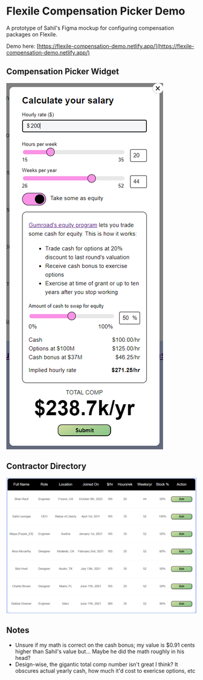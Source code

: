 # Flexile Compensation Picker Demo

A prototype of Sahil's Figma mockup for configuring compensation packages on Flexile.

Demo here: [https://flexile-compensation-demo.netlify.app/](https://flexile-compensation-demo.netlify.app/)

## Compensation Picker Widget
![Flexile Compensation Picker Widget](javascript_react/public/compensation_widget.png)

## Contractor Directory
![Contractor Directory](javascript_react/public/contractor_directory.png)

## Notes

- Unsure if my math is correct on the cash bonus; my value is $0.91 cents higher than Sahil's value but... Maybe he did the math roughly in his head?
- Design-wise, the gigantic total comp number isn't great I think? It obscures actual yearly cash, how much it'd cost to exericse options, etc
